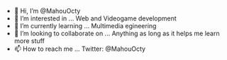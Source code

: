 - 👋 Hi, I’m @MahouOcty
- 👀 I’m interested in ...
  Web and Videogame development
- 🌱 I’m currently learning ...
 Multimedia egineering
- 💞️ I’m looking to collaborate on ...
 Anything as long as it helps me learn more stuff
- 📫 How to reach me ...
 Twitter: @MahouOcty

<!---
MahouOcty/MahouOcty is a ✨ special ✨ repository because its `README.md` (this file) appears on your GitHub profile.
You can click the Preview link to take a look at your changes.
--->
